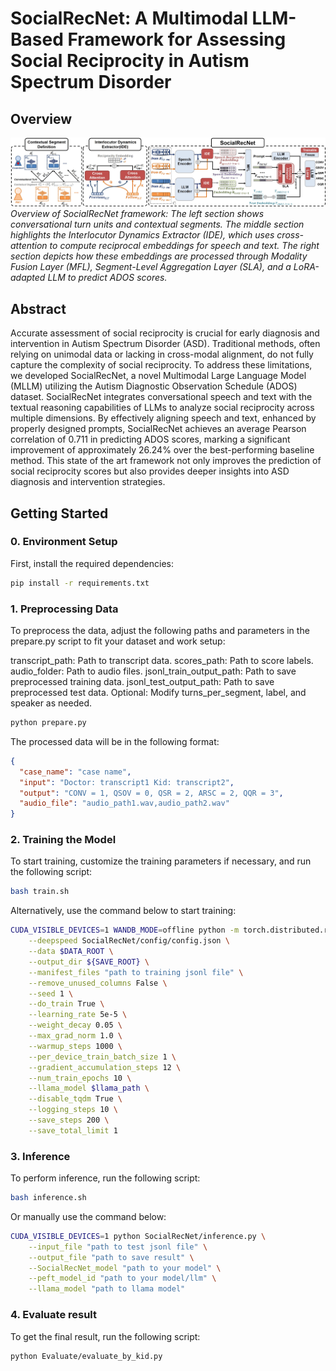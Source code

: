 # SocialRecNet: A Multimodal LLM-Based Framework for Assessing Social Reciprocity in Autism Spectrum Disorder

## Overview

![SocialRecNet Framework](framework.jpg)
*Overview of SocialRecNet framework: The left section shows conversational turn units and contextual segments. The middle section highlights the Interlocutor Dynamics Extractor (IDE), which uses cross-attention to compute reciprocal embeddings for speech and text. The right section depicts how these embeddings are processed through Modality Fusion Layer (MFL), Segment-Level Aggregation Layer (SLA), and a LoRA-adapted LLM to predict ADOS scores.*

## Abstract

Accurate assessment of social reciprocity is crucial for early diagnosis and intervention in Autism Spectrum Disorder (ASD). Traditional methods, often relying on unimodal data or lacking in cross-modal alignment, do not fully capture the complexity of social reciprocity. To address these limitations, we developed SocialRecNet, a novel Multimodal Large Language Model (MLLM) utilizing the Autism Diagnostic Observation Schedule (ADOS) dataset. SocialRecNet integrates conversational speech and text with the textual reasoning capabilities of LLMs to analyze social reciprocity across multiple dimensions. By effectively aligning speech and text, enhanced by properly designed prompts, SocialRecNet achieves an average Pearson correlation of 0.711 in predicting ADOS scores, marking a significant improvement of approximately 26.24% over the best-performing baseline method. This state of the art framework not only improves the prediction of social reciprocity scores but also provides deeper insights into ASD diagnosis and intervention strategies.

## Getting Started


### 0. Environment Setup

First, install the required dependencies:

```bash
pip install -r requirements.txt
```
### 1. Preprocessing Data

To preprocess the data, adjust the following paths and parameters in the prepare.py script to fit your dataset and work setup:

transcript_path: Path to transcript data.
scores_path: Path to score labels.
audio_folder: Path to audio files.
jsonl_train_output_path: Path to save preprocessed training data.
jsonl_test_output_path: Path to save preprocessed test data.
Optional: Modify turns_per_segment, label, and speaker as needed.
```bash
python prepare.py
```
The processed data will be in the following format:
```json
{
  "case_name": "case name", 
  "input": "Doctor: transcript1 Kid: transcript2", 
  "output": "CONV = 1, QSOV = 0, QSR = 2, ARSC = 2, QQR = 3", 
  "audio_file": "audio_path1.wav,audio_path2.wav"
}
```

### 2. Training the Model
To start training, customize the training parameters if necessary, and run the following script:

```bash
bash train.sh
```
Alternatively, use the command below to start training:
```bash
CUDA_VISIBLE_DEVICES=1 WANDB_MODE=offline python -m torch.distributed.run --master_port=20005 --nproc_per_node=1 SocialRecNet/train.py \
    --deepspeed SocialRecNet/config/config.json \
    --data $DATA_ROOT \
    --output_dir ${SAVE_ROOT} \
    --manifest_files "path to training jsonl file" \
    --remove_unused_columns False \
    --seed 1 \
    --do_train True \
    --learning_rate 5e-5 \
    --weight_decay 0.05 \
    --max_grad_norm 1.0 \
    --warmup_steps 1000 \
    --per_device_train_batch_size 1 \
    --gradient_accumulation_steps 12 \
    --num_train_epochs 10 \
    --llama_model $llama_path \
    --disable_tqdm True \
    --logging_steps 10 \
    --save_steps 200 \
    --save_total_limit 1
```
### 3. Inference
To perform inference, run the following script:
```bash
bash inference.sh
```
Or manually use the command below:
```bash
CUDA_VISIBLE_DEVICES=1 python SocialRecNet/inference.py \
    --input_file "path to test jsonl file" \
    --output_file "path to save result" \
    --SocialRecNet_model "path to your model" \
    --peft_model_id "path to your model/llm" \
    --llama_model "path to llama model"
```
### 4. Evaluate result
To get the final result, run the following script:
```bash
python Evaluate/evaluate_by_kid.py
```
